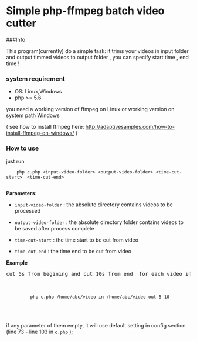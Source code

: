 # Simple php-ffmpeg batch video cutter 

###Info

This program(currently) do a simple task: it trims your videos in input folder and output timmed videos to output folder , you can specify start time , end time !  
                           


### system requirement
                                                                                                                          

- OS: Linux,Windows 
- php >= 5.6 

you need a working version of ffmpeg on Linux or working version on system path Windows

( see how to install ffmpeg here: http://adaptivesamples.com/how-to-install-ffmpeg-on-windows/ )



### How to use 
                                                                                                                         
just run 

```
	php c.php <input-video-folder> <output-video-folder> <time-cut-start>  <time-cut-end>
	
```

__Parameters:__ 

- `input-video-folder` : the absolute directory contains videos to be processed

- `output-video-folder` : the absolute directory folder contains videos to be saved after process complete 

- `time-cut-start` : the time start to be cut from video

- `time-cut-end` : the time end to be cut from video 


__Example__


<pre>
cut 5s from begining and cut 10s from end  for each video in /home/abc/video-in, after process complete, save videos to /home/abc/video-out :


         <code> <center> php c.php /home/abc/video-in /home/abc/video-out 5 10</center></code>
         
         
</pre>

if any parameter of them empty, it will use default setting in config section (line 73 - line 103 in `c.php` );
